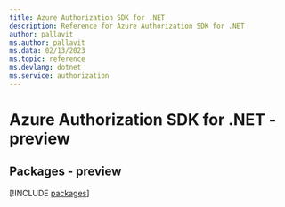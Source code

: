 ```yaml
---
title: Azure Authorization SDK for .NET
description: Reference for Azure Authorization SDK for .NET
author: pallavit
ms.author: pallavit
ms.data: 02/13/2023
ms.topic: reference
ms.devlang: dotnet
ms.service: authorization
---
```

# Azure Authorization SDK for .NET - preview
## Packages - preview
[!INCLUDE [packages](authorization-index.md)]